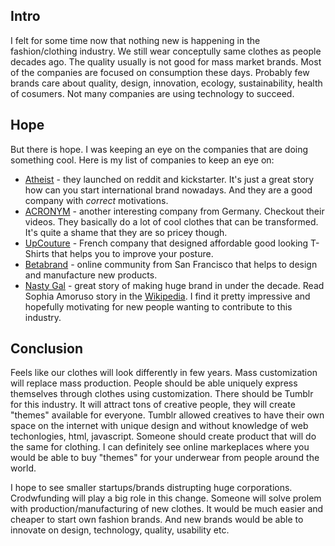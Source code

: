 <!--
name: Innovations in clothing
description: Innovations in fashion/clothing industry are coming
author: Anton Podviaznikov
author_email: anton@hashobject.com
author_url: http://twitter.com/podviaznikov
author_github: podviaznikov
author_twitter: podviaznikov
author_avatar: /images/anton-avatar.png
location: San Francisco, USA
date_created: 2014-07-05
date_modified: 2014-07-05
date_published: 2014-07-05
headline:
in_language: en
keywords: clothing, fashion, technology, startups
discussion_url: https://github.com/hashobject/blog.hashobject.com/issues/17
canonical_url: http://blog.hashobject.com/innovations-in-clothing
-->

## Intro

I felt for some time now that nothing new is happening in the fashion/clothing industry.
We still wear conceptully same clothes as people decades ago. The quality usually is not good for
mass market brands. Most of the companies are focused on consumption these days. Probably few brands care
about quality, design, innovation, ecology, sustainability, health of cosumers.
Not many companies are using technology to succeed.


## Hope

But there is hope. I was keeping an eye on the companies that are doing something cool.
Here is my list of companies to keep an eye on:

  * [Atheist](http://www.atheistberlin.com/atheist) - they launched on reddit and kickstarter.
  It's just a great story how can you start international brand nowadays. And they are a good company
  with *correct* motivations.
  * [ACRONYM](http://www.acrnm.com/) - another interesting company from Germany. Checkout their videos.
  They basically do a lot of cool clothes that can be transformed. It's quite a shame that they are so pricey though.
  * [UpCouture](http://upcouture.com/en/content/14-concept) - French company that designed affordable
  good looking T-Shirts that helps you to improve your posture.
  * [Betabrand](http://www.betabrand.com/) - online community from San Francisco that helps to design and manufacture new products.
  * [Nasty Gal](http://www.nastygal.com/) - great story of making huge brand in under the decade. Read Sophia Amoruso story in the [Wikipedia](http://en.wikipedia.org/wiki/Nasty_Gal). I find it pretty impressive and
  hopefully motivating for new people wanting to contribute to this industry.


## Conclusion

Feels like our clothes will look differently in few years.
Mass customization will replace mass production. People should be able uniquely express themselves through clothes using customization. There should be Tumblr for this industry.
It will attract tons of creative people, they will create "themes" available for everyone.
Tumblr allowed creatives to have their own space on the internet with unique
design and without knowledge of web techonlogies, html, javascript.
Someone should create product that will do the same for clothing. I can definitely see
online markeplaces where you would be able to buy "themes" for your underwear from people
around the world.


I hope to see smaller startups/brands distrupting huge corporations. Crodwfunding will play a big role in this change. Someone will solve prolem with production/manufacturing of new clothes.
It would be much easier and cheaper to start own fashion brands.
And new brands would be able to innovate on design, technology, quality, usability etc.




